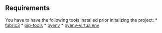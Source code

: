 Requirements
-------------------------------------------------------------------------------
You have to have the following tools installed prior initalizing the project:
    * [fabric3](https://github.com/mathiasertl/fabric/)
    * [pip-tools](https://github.com/jazzband/pip-tools)
    * [pyenv](https://github.com/pyenv/pyenv)
    * [pyenv-virtualenv](https://github.com/pyenv/pyenv-virtualenv)

